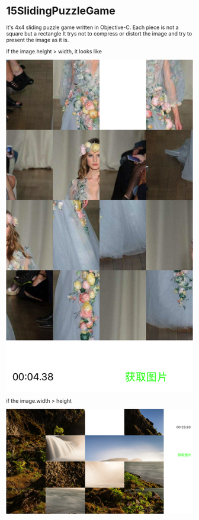 # 15SlidingPuzzleGame
it's 4x4 sliding puzzle game written in Objective-C. Each piece is not a square but a rectangle
It trys not to compress or distort the image and try to present the image as it is.

if the image.height > width, it looks like

![Screenshot](https://github.com/LittleLydia/15SlidingPuzzleGame/blob/Screenshots/imageHeight%3EWidth.png)

if the image.width > height

![Screenshot](https://github.com/LittleLydia/15SlidingPuzzleGame/blob/Screenshots/imageWidth%3Eheight.png)
